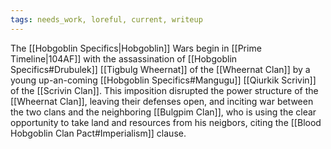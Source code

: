 ```yaml
---
tags: needs_work, loreful, current, writeup
---
```


The [[Hobgoblin Specifics|Hobgoblin]] Wars begin in [[Prime Timeline|104AF]] with the assassination of [[Hobgoblin Specifics#Drubulek]] [[Tigbulg Wheernat]] of the [[Wheernat Clan]] by a young up-an-coming [[Hobgoblin Specifics#Mangugu]] [[Qiurkik Scrivin]] of the [[Scrivin Clan]]. This imposition disrupted the power structure of the [[Wheernat Clan]], leaving their defenses open, and inciting war between the two clans and the neighboring [[Bulgpim Clan]], who is using the clear opportunity to take land and resources from his neigbors, citing the [[Blood Hobgoblin Clan Pact#Imperialism]] clause.